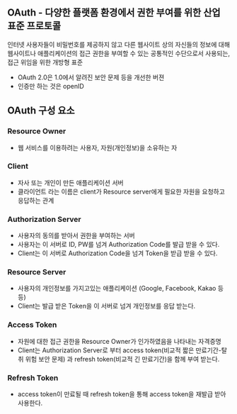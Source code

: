 ## OAuth - 다양한 플랫폼 환경에서 권한 부여를 위한 산업 표준 프로토콜
인터넷 사용자들이 비밀번호를 제공하지 않고 다른 웹사이트 상의 자신들의 정보에 대해 웹사이트나 애플리케이션의 접근 권한을 부여할 수 있는 공통적인 수단으로서 사용되는, 접근 위임을 위한 개방형 표준

- OAuth 2.0은 1.0에서 알려진 보안 문제 등을 개선한 버젼   
- 인증만 하는 것은 openID

## OAuth 구성 요소

### Resource Owner	
- 웹 서비스를 이용하려는 사용자, 자원(개인정보)을 소유하는 자
### Client
- 자사 또는 개인이 만든 애플리케이션 서버
- 클라이언트 라는 이름은 client가 Resource server에게 필요한 자원을 요청하고 응답하는 관계
### Authorization Server	
- 사용자의 동의를 받아서 권한을 부여하는 서버
- 사용자는 이 서버로 ID, PW를 넘겨 Authorization Code를 발급 받을 수 있다.
- Client는 이 서버로 Authorization Code을 넘겨 Token을 받급 받을 수 있다.
### Resource Server	
- 사용자의 개인정보를 가지고있는 애플리케이션 (Google, Facebook, Kakao 등등)
- Client는 발급 받은 Token을 이 서버로 넘겨 개인정보를 응답 받는다.
### Access Token	
- 자원에 대한 접근 권한을 Resource Owner가 인가하였음을 나타내는 자격증명
- Client는 Authorization Server로 부터 access token(비교적 짧은 만료기간-탈취 위험 보안 문제) 과 refresh token(비교적 긴 만료기간)을 함께 부여 받는다.
### Refresh Token	
- access token이 만료될 때 refresh token을 통해 access token을 재발급 받아 사용한다.
